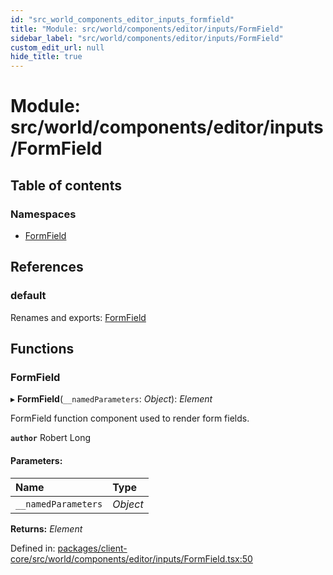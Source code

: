 ```yaml
---
id: "src_world_components_editor_inputs_formfield"
title: "Module: src/world/components/editor/inputs/FormField"
sidebar_label: "src/world/components/editor/inputs/FormField"
custom_edit_url: null
hide_title: true
---
```


# Module: src/world/components/editor/inputs/FormField

## Table of contents

### Namespaces

- [FormField](src_world_components_editor_inputs_formfield.formfield.md)

## References

### default

Renames and exports: [FormField](src_world_components_editor_inputs_formfield.md#formfield)

## Functions

### FormField

▸ **FormField**(`__namedParameters`: *Object*): *Element*

FormField function component used to render form fields.

**`author`** Robert Long

#### Parameters:

| Name | Type |
| :------ | :------ |
| `__namedParameters` | *Object* |

**Returns:** *Element*

Defined in: [packages/client-core/src/world/components/editor/inputs/FormField.tsx:50](https://github.com/xr3ngine/xr3ngine/blob/2d83606b6/packages/client-core/src/world/components/editor/inputs/FormField.tsx#L50)
